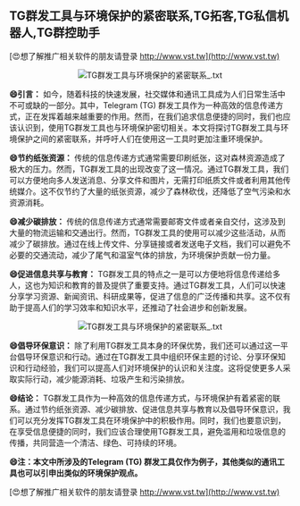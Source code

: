 ## **TG群发工具与环境保护的紧密联系,TG拓客,TG私信机器人,TG群控助手**

[😍想了解推广相关软件的朋友请登录 http://www.vst.tw](http://www.vst.tw)

 <center><img src="https://vst.tw/MP4/tuiguang/png/2.png" alt="TG群发工具与环境保护的紧密联系_.txt"></center>

**😄引言：**
如今，随着科技的快速发展，社交媒体和通讯工具成为人们日常生活中不可或缺的一部分。其中，Telegram (TG) 群发工具作为一种高效的信息传递方式，正在发挥着越来越重要的作用。然而，在我们追求信息便捷的同时，我们也应该认识到，使用TG群发工具也与环境保护密切相关。本文将探讨TG群发工具与环境保护之间的紧密联系，并呼吁人们在使用这一工具时更加注重环境保护。

**😄节约纸张资源：**
传统的信息传递方式通常需要印刷纸张，这对森林资源造成了极大的压力。然而，TG群发工具的出现改变了这一情况。通过TG群发工具，我们可以方便地向多人发送消息、分享文件和图片，无需打印纸质文件或者利用其他传统媒介。这不仅节约了大量的纸张资源，减少了森林砍伐，还降低了空气污染和水资源消耗。

**😄减少碳排放：**
传统的信息传递方式通常需要邮寄文件或者亲自交付，这涉及到大量的物流运输和交通出行。然而，TG群发工具的使用可以减少这些活动，从而减少了碳排放。通过在线上传文件、分享链接或者发送电子文档，我们可以避免不必要的交通流动，减少了尾气和温室气体的排放，为环境保护贡献一份力量。

**😄促进信息共享与教育：**
TG群发工具的特点之一是可以方便地将信息传递给多人，这也为知识和教育的普及提供了重要支持。通过TG群发工具，人们可以快速分享学习资源、新闻资讯、科研成果等，促进了信息的广泛传播和共享。这不仅有助于提高人们的学习效率和知识水平，还推动了社会进步和创新发展。

 <center><img src="https://vst.tw/MP4/tuiguang/png/2.png" alt="TG群发工具与环境保护的紧密联系_.txt"></center>

**😄倡导环保意识：**
除了利用TG群发工具本身的环保优势，我们还可以通过这一平台倡导环保意识和行动。通过在TG群发工具中组织环保主题的讨论、分享环保知识和行动经验，我们可以提高人们对环境保护的认识和关注度。这将促使更多人采取实际行动，减少能源消耗、垃圾产生和污染排放。

**😄结论：**
TG群发工具作为一种高效的信息传递方式，与环境保护有着紧密的联系。通过节约纸张资源、减少碳排放、促进信息共享与教育以及倡导环保意识，我们可以充分发挥TG群发工具在环境保护中的积极作用。同时，我们也要意识到，在享受信息便捷的同时，我们应该合理使用TG群发工具，避免滥用和垃圾信息的传播，共同营造一个清洁、绿色、可持续的环境。

**😄注：本文中所涉及的Telegram (TG) 群发工具仅作为例子，其他类似的通讯工具也可以引申出类似的环境保护观点。**

[😍想了解推广相关软件的朋友请登录 http://www.vst.tw](http://www.vst.tw)



